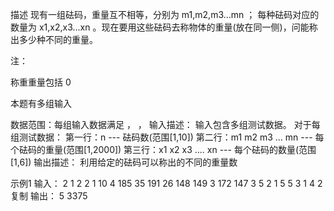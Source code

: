 描述
现有一组砝码，重量互不相等，分别为 m1,m2,m3…mn ；
每种砝码对应的数量为 x1,x2,x3...xn 。现在要用这些砝码去称物体的重量(放在同一侧)，问能称出多少种不同的重量。


注：

称重重量包括 0 

本题有多组输入

数据范围：每组输入数据满足  ，  ， 
输入描述：
输入包含多组测试数据。
对于每组测试数据：
第一行：n --- 砝码数(范围[1,10])
第二行：m1 m2 m3 ... mn --- 每个砝码的重量(范围[1,2000])
第三行：x1 x2 x3 .... xn --- 每个砝码的数量(范围[1,6])
输出描述：
利用给定的砝码可以称出的不同的重量数

示例1
输入：
2
1 2
2 1
10
4 185 35 191 26 148 149 3 172 147
3 5 2 1 5 5 3 1 4 2
复制
输出：
5
3375